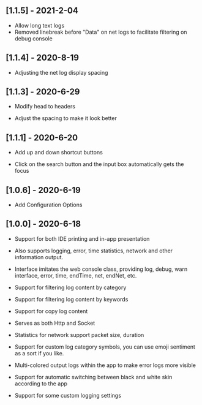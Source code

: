 ## [1.1.5] - 2021-2-04

-   Allow long text logs
-   Removed linebreak before "Data" on net logs to facilitate filtering on debug console

## [1.1.4] - 2020-8-19

-   Adjusting the net log display spacing

## [1.1.3] - 2020-6-29

-   Modify head to headers

-   Adjust the spacing to make it look better

## [1.1.1] - 2020-6-20

-   Add up and down shortcut buttons

-   Click on the search button and the input box automatically gets the focus

## [1.0.6] - 2020-6-19

-   Add Configuration Options

## [1.0.0] - 2020-6-18

-   Support for both IDE printing and in-app presentation

-   Also supports logging, error, time statistics, network and other information output.

-   Interface imitates the web console class, providing log, debug, warn interface, error, time, endTime, net, endNet, etc.

-   Support for filtering log content by category

-   Support for filtering log content by keywords

-   Support for copy log content

-   Serves as both Http and Socket

-   Statistics for network support packet size, duration

-   Support for custom log category symbols, you can use emoji sentiment as a sort if you like.

-   Multi-colored output logs within the app to make error logs more visible

-   Support for automatic switching between black and white skin according to the app

-   Support for some custom logging settings
